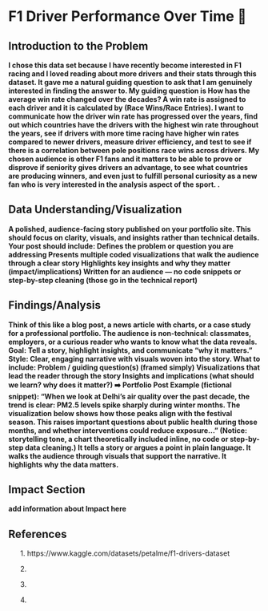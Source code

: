 # F1 Driver Performance Over Time :checkered_flag:
<b></b>
<H2>Introduction to the Problem</H2>
<b>I chose this data set because I have recently become interested in F1 racing and I loved reading about more drivers and their stats through this dataset. It gave me a natural guiding question to ask that I am genuinely interested in finding the answer to.
My guiding question is How has the average win rate changed over the decades? A win rate is assigned to each driver and it is calculated by (Race Wins/Race Entries). I want to communicate how the driver win rate has progressed over the years, find out which countries have the drivers with the highest win rate throughout the years, see if drivers with more time racing have higher win rates compared to newer drivers, measure driver efficiency, and test to see if there is a correlation between pole positions race wins across drivers. My chosen audience is other F1 fans and it matters to be able to prove or disprove if seniority gives drivers an advantage, to see what countries are producing winners, and even just to fulfill personal curiosity as a new fan who is very interested in the analysis aspect of the sport.
</b>
<b>.</b>
<h2>Data Understanding/Visualization</h2>
<b>A polished, audience-facing story published on your portfolio site. This should focus on clarity, visuals, and insights rather than technical details.
Your post should include:
Defines the problem or question you are addressing
Presents multiple coded visualizations that walk the audience through a clear story
Highlights key insights and why they matter (impact/implications)
Written for an audience — no code snippets or step-by-step cleaning (those go in the technical report)
</b>
<img />
<h2>Findings/Analysis</h2>
<b>Think of this like a blog post, a news article with charts, or a case study for a professional portfolio. The audience is non-technical: classmates, employers, or a curious reader who wants to know what the data reveals.
Goal: Tell a story, highlight insights, and communicate “why it matters.”
Style: Clear, engaging narrative with visuals woven into the story.
What to include:
Problem / guiding question(s) (framed simply)
Visualizations that lead the reader through the story
Insights and implications (what should we learn? why does it matter?)
➡️ Portfolio Post Example (fictional snippet):
“When we look at Delhi’s air quality over the past decade, the trend is clear: PM2.5 levels spike sharply during winter months. The visualization below shows how those peaks align with the festival season. This raises important questions about public health during those months, and whether interventions could reduce exposure…”
(Notice: storytelling tone, a chart theoretically included inline, no code or step-by-step data cleaning.)
It tells a story or argues a point in plain language.
It walks the audience through visuals that support the narrative.
It highlights why the data matters.
</b>
<h2>Impact Section</h2>
<b>add information about Impact here</b>
<h2>References</h2>
<ul>1. https://www.kaggle.com/datasets/petalme/f1-drivers-dataset</ul>
<ul>2. </ul>
<ul>3. </ul>
<ul>4. </ul>
